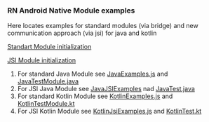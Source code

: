 ### RN Android Native Module examples

Here locates examples for standard modules (via bridge) and new communication approach (via jsi) for java and kotlin

[Standart Module initialization](https://github.com/Augustach/rnJsiJniExamples/blob/master/android/app/src/main/java/com/rnjsijniexamples/MainApplication.java#L34)

[JSI Module initialization](https://github.com/Augustach/rnJsiJniExamples/blob/master/android/app/src/main/java/com/rnjsijniexamples/MainApplication.java#L46)

1. For standard Java Module see [JavaExamples.js](https://github.com/Augustach/rnJsiJniExamples/blob/master/JavaExamples.js) and [JavaTestModule.java](https://github.com/Augustach/rnJsiJniExamples/blob/master/android/app/src/main/java/com/rnjsijniexamples/JavaTestModule.java)
2. For JSI Java Module see [JavaJSIExamples](https://github.com/Augustach/rnJsiJniExamples/blob/master/JavaJSIExamples.js) nad [JavaTest.java](https://github.com/Augustach/rnJsiJniExamples/blob/master/android/app/src/main/java/com/rnjsijniexamples/JavaTest.java)
3. For standard Kotlin Module see [KotlinExamples.js](https://github.com/Augustach/rnJsiJniExamples/blob/master/KotlinExamples.js) and [KotlinTestModule.kt](https://github.com/Augustach/rnJsiJniExamples/blob/master/android/app/src/main/java/com/rnjsijniexamples/KotlinTestModule.kt)
4. For JSI Kotlin Module see [KotlinJsiExamples.js](https://github.com/Augustach/rnJsiJniExamples/blob/master/KotlinJsiExamples.js) and [KotlinTest.kt](https://github.com/Augustach/rnJsiJniExamples/blob/master/android/app/src/main/java/com/rnjsijniexamples/KotlinTest.kt)
